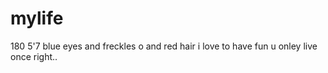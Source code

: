 # mylife
180 5'7 blue eyes and freckles o and red hair i love to have fun u onley live once right..
